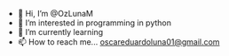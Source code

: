 - 👋 Hi, I’m @OzLunaM
- 👀 I’m interested in programming in python
- 🌱 I’m currently learning
- 📫 How to reach me... oscareduardoluna01@gmail.com

<!---
OzLunaM/OzLunaM is a ✨ special ✨ repository because its `README.md` (this file) appears on your GitHub profile.
You can click the Preview link to take a look at your changes.
--->
